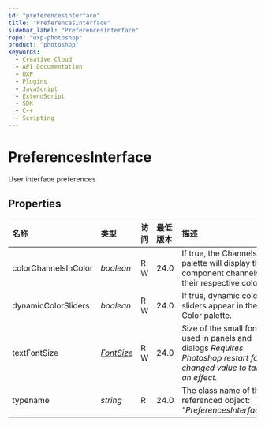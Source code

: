 ```yaml
---
id: "preferencesinterface"
title: "PreferencesInterface"
sidebar_label: "PreferencesInterface"
repo: "uxp-photoshop"
product: "photoshop"
keywords:
  - Creative Cloud
  - API Documentation
  - UXP
  - Plugins
  - JavaScript
  - ExtendScript
  - SDK
  - C++
  - Scripting
---
```


# PreferencesInterface

User interface preferences

## Properties

| 名称 | 类型 | 访问 | 最低版本 | 描述 |
| :------ | :------ | :------ | :------ | :------ |
| colorChannelsInColor | *boolean* | R W | 24.0 | If true, the Channels palette will display the component channels in their respective colors. |
| dynamicColorSliders | *boolean* | R W | 24.0 | If true, dynamic color sliders appear in the Color palette. |
| textFontSize | [*FontSize*](/ps_reference/modules/constants/#fontsize) | R W | 24.0 | Size of the small font used in panels and dialogs  *Requires Photoshop restart for changed value to take an effect.* |
| typename | *string* | R | 24.0 | The class name of the referenced object: *&quot;PreferencesInterface&quot;*. |
